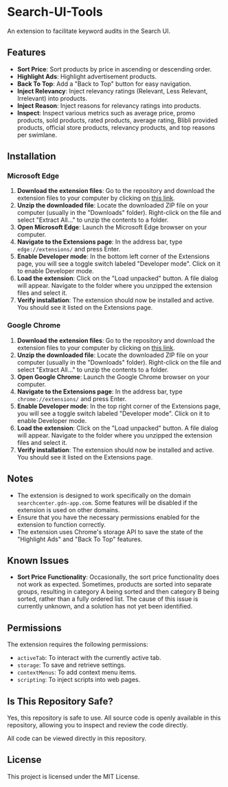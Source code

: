 # Search-UI-Tools

An extension to facilitate keyword audits in the Search UI.

## Features

- **Sort Price**: Sort products by price in ascending or descending order.
- **Highlight Ads**: Highlight advertisement products.
- **Back To Top**: Add a "Back to Top" button for easy navigation.
- **Inject Relevancy**: Inject relevancy ratings (Relevant, Less Relevant, Irrelevant) into products.
- **Inject Reason**: Inject reasons for relevancy ratings into products.
- **Inspect**: Inspect various metrics such as average price, promo products, sold products, rated products, average rating, Blibli provided products, official store products, relevancy products, and top reasons per swimlane.

## Installation

### Microsoft Edge

1. **Download the extension files**: Go to the repository and download the extension files to your computer by clicking on [this link](https://github.com/faarismuda/Search-UI-Tools/archive/refs/heads/main.zip).
2. **Unzip the downloaded file**: Locate the downloaded ZIP file on your computer (usually in the "Downloads" folder). Right-click on the file and select "Extract All..." to unzip the contents to a folder.
3. **Open Microsoft Edge**: Launch the Microsoft Edge browser on your computer.
4. **Navigate to the Extensions page**: In the address bar, type `edge://extensions/` and press Enter.
5. **Enable Developer mode**: In the bottom left corner of the Extensions page, you will see a toggle switch labeled "Developer mode". Click on it to enable Developer mode.
6. **Load the extension**: Click on the "Load unpacked" button. A file dialog will appear. Navigate to the folder where you unzipped the extension files and select it.
7. **Verify installation**: The extension should now be installed and active. You should see it listed on the Extensions page.

### Google Chrome

1. **Download the extension files**: Go to the repository and download the extension files to your computer by clicking on [this link](https://github.com/faarismuda/Search-UI-Tools/archive/refs/heads/main.zip).
2. **Unzip the downloaded file**: Locate the downloaded ZIP file on your computer (usually in the "Downloads" folder). Right-click on the file and select "Extract All..." to unzip the contents to a folder.
3. **Open Google Chrome**: Launch the Google Chrome browser on your computer.
4. **Navigate to the Extensions page**: In the address bar, type `chrome://extensions/` and press Enter.
5. **Enable Developer mode**: In the top right corner of the Extensions page, you will see a toggle switch labeled "Developer mode". Click on it to enable Developer mode.
6. **Load the extension**: Click on the "Load unpacked" button. A file dialog will appear. Navigate to the folder where you unzipped the extension files and select it.
7. **Verify installation**: The extension should now be installed and active. You should see it listed on the Extensions page.

## Notes

- The extension is designed to work specifically on the domain `searchcenter.gdn-app.com`. Some features will be disabled if the extension is used on other domains.
- Ensure that you have the necessary permissions enabled for the extension to function correctly.
- The extension uses Chrome's storage API to save the state of the "Highlight Ads" and "Back To Top" features.

## Known Issues

- **Sort Price Functionality**: Occasionally, the sort price functionality does not work as expected. Sometimes, products are sorted into separate groups, resulting in category A being sorted and then category B being sorted, rather than a fully ordered list. The cause of this issue is currently unknown, and a solution has not yet been identified.

## Permissions

The extension requires the following permissions:

- `activeTab`: To interact with the currently active tab.
- `storage`: To save and retrieve settings.
- `contextMenus`: To add context menu items.
- `scripting`: To inject scripts into web pages.

## Is This Repository Safe?

Yes, this repository is safe to use. All source code is openly available in this repository, allowing you to inspect and review the code directly.

All code can be viewed directly in this repository.

## License

This project is licensed under the MIT License.